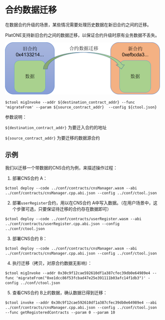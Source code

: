 # 合约数据迁移

在数据合约升级的场景，某些情况需要处理历史数据在新旧合约之间的迁移。

PlatONE支持新旧合约之间的数据迁移，以保证合约升级时原有业务数据不丢失。

![](./migrate.png)

```
$ctool migInvoke --addr ${destination_contract_addr} --func 'migrateFrom' --param ${source_contract_addr}  --config ${ctool.json}
```

参数说明：

`${destination_contract_addr}` 为要迁入合约的地址

`${source_contract_addr}` 为要迁移的数据源合约

## 示例

我们以迁移一个带数据的CNS合约为例，来描述操作过程：

1. 部署CNS合约 A：

```
$ctool deploy --code ../conf/contracts/cnsManager.wasm --abi ../conf/contracts/cnsManager.cpp.abi.json --config ../conf/ctool.json
```

2. 部署`userRegister`合约，用以在CNS合约 A中写入数据。（在用户场景中，这个步骤可选，只要保证待迁移的合约存在数据即可）

```
$ctool deploy --code ../conf/contracts/userRegister.wasm --abi ../conf/contracts/userRegister.cpp.abi.json --config ../conf/ctool.json
```

3. 部署CNS合约 B：

```
$ctool deploy --code ../conf/contracts/cnsManager.wasm --abi ../conf/contracts/cnsManager.cpp.abi.json --config ../conf/ctool.json
```

4. 执行迁移（拷贝，对原合约数据无影响）：

```
$ctool migInvoke --addr 0x30c9f12cae592610df1a387cfec39db0e64989e4 --func 'migrateFrom("0xe1dcc86f53fcbad47e25e391111b03afc14f1db3")' -config ../conf/ctool.json
```

5. 查看CNS合约 B上的数据，确认数据已得到迁移：

```
$ctool invoke --addr 0x30c9f12cae592610df1a387cfec39db0e64989e4 --abi ../conf/contracts/cnsManager.cpp.abi.json --config ../conf/ctool.json --func getRegisteredContracts --param 0 --param 10
```

   

